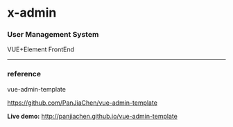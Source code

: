 # x-admin
### User Management System

 VUE+Element FrontEnd

---

### reference
vue-admin-template

https://github.com/PanJiaChen/vue-admin-template

**Live demo:** http://panjiachen.github.io/vue-admin-template